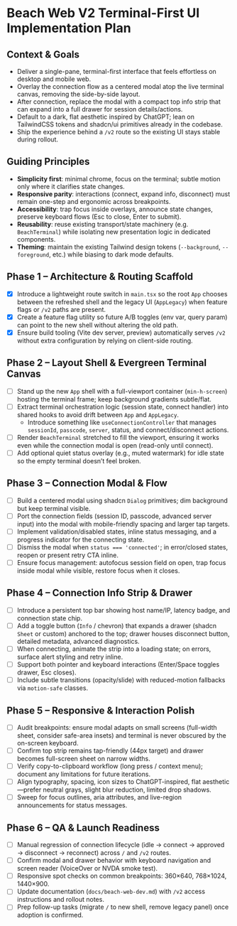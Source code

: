 # Beach Web V2 Terminal-First UI Implementation Plan

## Context & Goals
- Deliver a single-pane, terminal-first interface that feels effortless on desktop and mobile web.
- Overlay the connection flow as a centered modal atop the live terminal canvas, removing the side-by-side layout.
- After connection, replace the modal with a compact top info strip that can expand into a full drawer for session details/actions.
- Default to a dark, flat aesthetic inspired by ChatGPT; lean on TailwindCSS tokens and shadcn/ui primitives already in the codebase.
- Ship the experience behind a `/v2` route so the existing UI stays stable during rollout.

## Guiding Principles
- **Simplicity first**: minimal chrome, focus on the terminal; subtle motion only where it clarifies state changes.
- **Responsive parity**: interactions (connect, expand info, disconnect) must remain one-step and ergonomic across breakpoints.
- **Accessibility**: trap focus inside overlays, announce state changes, preserve keyboard flows (Esc to close, Enter to submit).
- **Reusability**: reuse existing transport/state machinery (e.g. `BeachTerminal`) while isolating new presentation logic in dedicated components.
- **Theming**: maintain the existing Tailwind design tokens (`--background`, `--foreground`, etc.) while biasing to dark mode defaults.

## Phase 1 – Architecture & Routing Scaffold
- [x] Introduce a lightweight route switch in `main.tsx` so the root `App` chooses between the refreshed shell and the legacy UI (`AppLegacy`) when feature flags or `/v2` paths are present.
- [x] Create a feature flag utility so future A/B toggles (env var, query param) can point to the new shell without altering the old path.
- [x] Ensure build tooling (Vite dev server, preview) automatically serves `/v2` without extra configuration by relying on client-side routing.

## Phase 2 – Layout Shell & Evergreen Terminal Canvas
- [ ] Stand up the new `App` shell with a full-viewport container (`min-h-screen`) hosting the terminal frame; keep background gradients subtle/flat.
- [ ] Extract terminal orchestration logic (session state, connect handler) into shared hooks to avoid drift between `App` and `AppLegacy`.
  - Introduce something like `useConnectionController` that manages `sessionId`, `passcode`, `server`, status, and connect/disconnect actions.
- [ ] Render `BeachTerminal` stretched to fill the viewport, ensuring it works even while the connection modal is open (read-only until connect).
- [ ] Add optional quiet status overlay (e.g., muted watermark) for idle state so the empty terminal doesn’t feel broken.

## Phase 3 – Connection Modal & Flow
- [ ] Build a centered modal using shadcn `Dialog` primitives; dim background but keep terminal visible.
- [ ] Port the connection fields (session ID, passcode, advanced server input) into the modal with mobile-friendly spacing and larger tap targets.
- [ ] Implement validation/disabled states, inline status messaging, and a progress indicator for the connecting state.
- [ ] Dismiss the modal when `status === 'connected'`; in error/closed states, reopen or present retry CTA inline.
- [ ] Ensure focus management: autofocus session field on open, trap focus inside modal while visible, restore focus when it closes.

## Phase 4 – Connection Info Strip & Drawer
- [ ] Introduce a persistent top bar showing host name/IP, latency badge, and connection state chip.
- [ ] Add a toggle button (`Info` / chevron) that expands a drawer (shadcn `Sheet` or custom) anchored to the top; drawer houses disconnect button, detailed metadata, advanced diagnostics.
- [ ] When connecting, animate the strip into a loading state; on errors, surface alert styling and retry inline.
- [ ] Support both pointer and keyboard interactions (Enter/Space toggles drawer, Esc closes).
- [ ] Include subtle transitions (opacity/slide) with reduced-motion fallbacks via `motion-safe` classes.

## Phase 5 – Responsive & Interaction Polish
- [ ] Audit breakpoints: ensure modal adapts on small screens (full-width sheet, consider safe-area insets) and terminal is never obscured by the on-screen keyboard.
- [ ] Confirm top strip remains tap-friendly (44px target) and drawer becomes full-screen sheet on narrow widths.
- [ ] Verify copy-to-clipboard workflow (long press / context menu); document any limitations for future iterations.
- [ ] Align typography, spacing, icon sizes to ChatGPT-inspired, flat aesthetic—prefer neutral grays, slight blur reduction, limited drop shadows.
- [ ] Sweep for focus outlines, aria attributes, and live-region announcements for status messages.

## Phase 6 – QA & Launch Readiness
- [ ] Manual regression of connection lifecycle (idle → connect → approved → disconnect → reconnect) across `/` and `/v2` routes.
- [ ] Confirm modal and drawer behavior with keyboard navigation and screen reader (VoiceOver or NVDA smoke test).
- [ ] Responsive spot checks on common breakpoints: 360×640, 768×1024, 1440×900.
- [ ] Update documentation (`docs/beach-web-dev.md`) with `/v2` access instructions and rollout notes.
- [ ] Prep follow-up tasks (migrate `/` to new shell, remove legacy panel) once adoption is confirmed.
